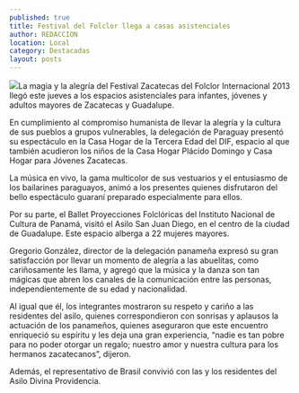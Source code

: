 ```yaml
---
published: true
title: Festival del Folclor llega a casas asistenciales
author: REDACCION
location: Local
category: Destacadas
layout: posts
---
```


![](http://i.imgur.com/TNWaZPEm.jpg)La magia y la alegría del Festival Zacatecas del Folclor Internacional 2013 llegó este jueves a los espacios asistenciales para infantes, jóvenes y adultos mayores de Zacatecas y Guadalupe.
 
En cumplimiento al compromiso humanista de llevar la alegría y la cultura de sus pueblos a grupos vulnerables, la delegación de Paraguay presentó su espectáculo en la Casa Hogar de la Tercera Edad del DIF, espacio al que también acudieron los niños de la Casa Hogar Plácido Domingo y Casa Hogar para Jóvenes Zacatecas.
  
La música en vivo, la gama multicolor de sus vestuarios y el entusiasmo de los bailarines paraguayos, animó a los presentes quienes disfrutaron del bello espectáculo guaraní preparado especialmente para ellos.
 
Por su parte, el Ballet Proyecciones Folclóricas del Instituto Nacional de Cultura de Panamá, visitó el Asilo San Juan Diego, en el centro de la ciudad de Guadalupe. Este espacio alberga a 22 mujeres mayores.
 
Gregorio González, director de la delegación panameña expresó su gran satisfacción por llevar un momento de alegría a las abuelitas, como cariñosamente les llama, y agregó que la música y la danza son tan mágicas que abren los canales de la comunicación entre las personas, independientemente de su edad y nacionalidad.
 
Al igual que él, los integrantes mostraron su respeto y cariño a las residentes del asilo, quienes correspondieron con sonrisas y aplausos la actuación de los panameños, quienes aseguraron que este encuentro enriqueció su espíritu y les deja una gran experiencia, “nadie es tan pobre para no poder otorgar un regalo; nuestro amor y nuestra cultura para los hermanos zacatecanos”, dijeron.
 
Además, el representativo de Brasil convivió con las y los residentes del Asilo Divina Providencia.
